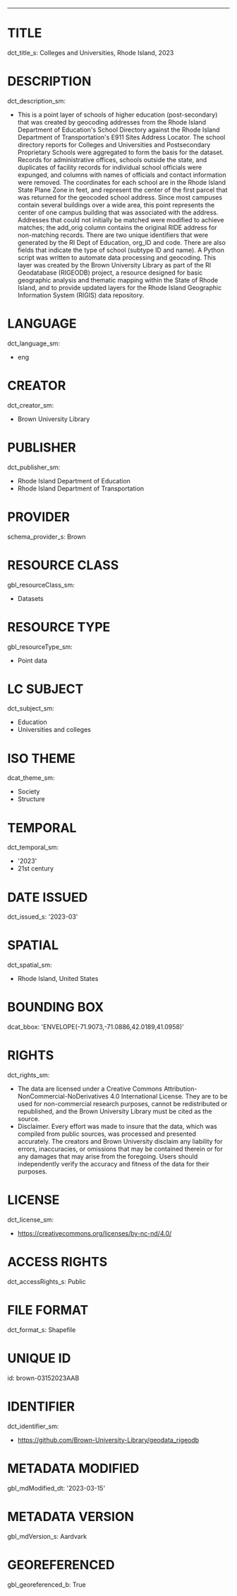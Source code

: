 ---
# TITLE
dct_title_s: Colleges and Universities, Rhode Island, 2023

# DESCRIPTION
dct_description_sm:
- This is a point layer of schools of higher education (post-secondary) that was created by geocoding addresses from the Rhode Island Department of Education's School Directory against the Rhode Island Department of Transportation's E911 Sites Address Locator. The school directory reports for Colleges and Universities and Postsecondary Proprietary Schools were aggregated to form the basis for the dataset. Records for administrative offices, schools outside the state, and duplicates of facility records for individual school officials were expunged, and columns with names of officials and contact information were removed. The coordinates for each school are in the Rhode Island State Plane Zone in feet, and represent the center of the first parcel that was returned for the geocoded school address. Since most campuses contain several buildings over a wide area, this point represents the center of one campus building that was associated with the address. Addresses that could not initially be matched were modified to achieve matches; the add_orig column contains the original RIDE address for non-matching records. There are two unique identifiers that were generated by the RI Dept of Education, org_ID and code. There are also fields that indicate the type of school (subtype ID and name). A Python script was written to automate data processing and geocoding. This layer was created by the Brown University Library as part of the RI Geodatabase (RIGEODB) project, a resource designed for basic geographic analysis and thematic mapping within the State of Rhode Island, and to provide updated layers for the Rhode Island Geographic Information System (RIGIS) data repository.

# LANGUAGE
dct_language_sm:
- eng

# CREATOR
dct_creator_sm:
- Brown University Library

# PUBLISHER
dct_publisher_sm:
- Rhode Island Department of Education
- Rhode Island Department of Transportation

# PROVIDER
schema_provider_s: Brown

# RESOURCE CLASS
gbl_resourceClass_sm: 
- Datasets

# RESOURCE TYPE
gbl_resourceType_sm:
- Point data

# LC SUBJECT
dct_subject_sm:
- Education
- Universities and colleges

# ISO THEME
dcat_theme_sm:
- Society
- Structure

# TEMPORAL
dct_temporal_sm:
- '2023'
- 21st century

# DATE ISSUED
dct_issued_s: '2023-03'

# SPATIAL
dct_spatial_sm:
- Rhode Island, United States

# BOUNDING BOX
dcat_bbox: 'ENVELOPE(-71.9073,-71.0886,42.0189,41.0958)'

# RIGHTS
dct_rights_sm: 
- The data are licensed under a Creative Commons Attribution-NonCommercial-NoDerivatives 4.0 International License. They are to be used for non-commercial research purposes, cannot be redistributed or republished, and the Brown University Library must be cited as the source.
- Disclaimer. Every effort was made to insure that the data, which was compiled from public sources, was processed and presented accurately. The creators and Brown University disclaim any liability for errors, inaccuracies, or omissions that may be contained therein or for any damages that may arise from the foregoing. Users should independently verify the accuracy and fitness of the data for their purposes.

# LICENSE
dct_license_sm:
- https://creativecommons.org/licenses/by-nc-nd/4.0/

# ACCESS RIGHTS
dct_accessRights_s: Public

# FILE FORMAT
dct_format_s: Shapefile

# UNIQUE ID
id: brown-03152023AAB

# IDENTIFIER
dct_identifier_sm:
- https://github.com/Brown-University-Library/geodata_rigeodb

# METADATA MODIFIED
gbl_mdModified_dt: '2023-03-15'

# METADATA VERSION
gbl_mdVersion_s: Aardvark

# GEOREFERENCED
gbl_georeferenced_b: True